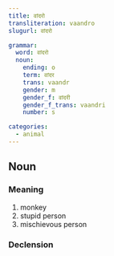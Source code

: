 ```yaml
---
title: वांदरो
transliteration: vaandro
slugurl: वांदरो

grammar:
  word: वांदरो
  noun:
    ending: o
    term: वांदर
    trans: vaandr
    gender: m
    gender_f: वांदरी
    gender_f_trans: vaandri
    number: s

categories: 
  - animal
---
```


## Noun
### Meaning
1. monkey
2. stupid person
3. mischievous person

### Declension
<noun-decl :grammar="grammar"></noun-decl>